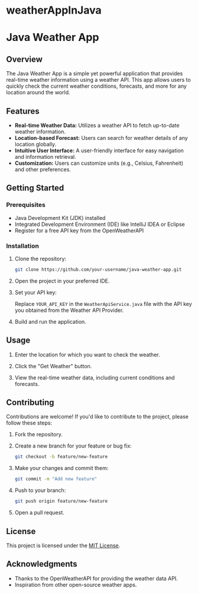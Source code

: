 # weatherAppInJava

# Java Weather App

## Overview

The Java Weather App is a simple yet powerful application that provides real-time weather information using a weather API. This app allows users to quickly check the current weather conditions, forecasts, and more for any location around the world.

## Features

- **Real-time Weather Data:** Utilizes a weather API to fetch up-to-date weather information.
- **Location-based Forecast:** Users can search for weather details of any location globally.
- **Intuitive User Interface:** A user-friendly interface for easy navigation and information retrieval.
- **Customization:** Users can customize units (e.g., Celsius, Fahrenheit) and other preferences.

## Getting Started

### Prerequisites

- Java Development Kit (JDK) installed
- Integrated Development Environment (IDE) like IntelliJ IDEA or Eclipse
- Register for a free API key from the OpenWeatherAPI

### Installation

1. Clone the repository:

    ```bash
    git clone https://github.com/your-username/java-weather-app.git
    ```

2. Open the project in your preferred IDE.

3. Set your API key:
   
   Replace `YOUR_API_KEY` in the `WeatherApiService.java` file with the API key you obtained from the Weather API Provider.

4. Build and run the application.

## Usage

1. Enter the location for which you want to check the weather.

2. Click the "Get Weather" button.

3. View the real-time weather data, including current conditions and forecasts.

## Contributing

Contributions are welcome! If you'd like to contribute to the project, please follow these steps:

1. Fork the repository.

2. Create a new branch for your feature or bug fix:

    ```bash
    git checkout -b feature/new-feature
    ```

3. Make your changes and commit them:

    ```bash
    git commit -m "Add new feature"
    ```

4. Push to your branch:

    ```bash
    git push origin feature/new-feature
    ```

5. Open a pull request.

## License

This project is licensed under the [MIT License](LICENSE).

## Acknowledgments

- Thanks to the OpenWeatherAPI for providing the weather data API.
- Inspiration from other open-source weather apps.
